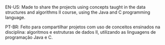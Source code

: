 EN-US: Made to share the projects using concepts taught in the data structures and algorithms II course, using the Java and C programming language.

PT-BR: Feito para compartilhar projetos com uso de conceitos ensinados na disciplina: algoritmos e estruturas de dados II, utilizando as linguagens de programação Java e C.
